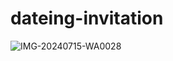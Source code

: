 ﻿# dateing-invitation
![IMG-20240715-WA0028](https://github.com/user-attachments/assets/cd5d6885-ecad-4033-aebf-e9d1ae2f04ad)
